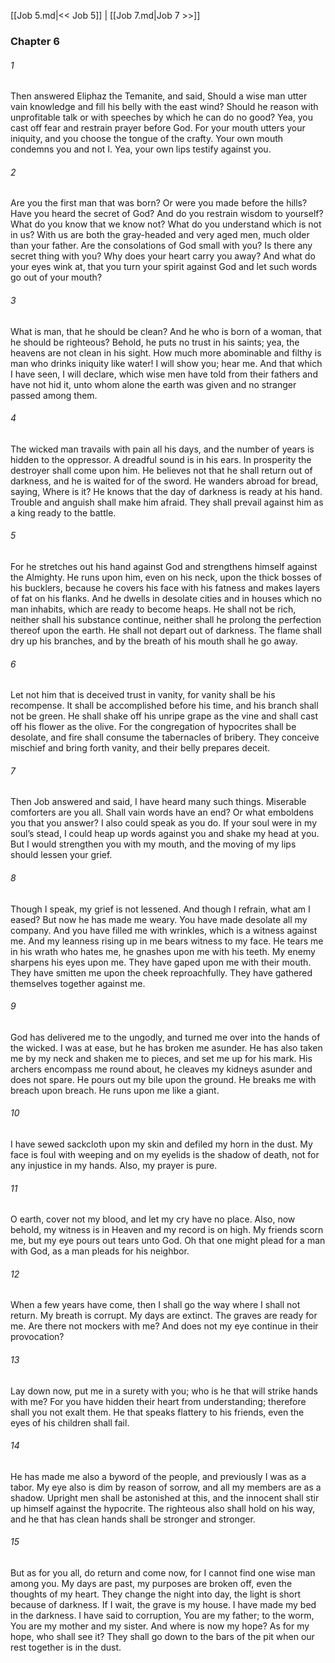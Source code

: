 [[Job 5.md|<< Job 5]]  |  [[Job 7.md|Job 7 >>]]

### Chapter 6
###### 1
Then answered Eliphaz the Temanite, and said, Should a wise man utter vain knowledge and fill his belly with the east wind? Should he reason with unprofitable talk or with speeches by which he can do no good? Yea, you cast off fear and restrain prayer before God. For your mouth utters your iniquity, and you choose the tongue of the crafty. Your own mouth condemns you and not I. Yea, your own lips testify against you.

###### 2
Are you the first man that was born? Or were you made before the hills? Have you heard the secret of God? And do you restrain wisdom to yourself? What do you know that we know not? What do you understand which is not in us? With us are both the gray-headed and very aged men, much older than your father. Are the consolations of God small with you? Is there any secret thing with you? Why does your heart carry you away? And what do your eyes wink at, that you turn your spirit against God and let such words go out of your mouth?

###### 3
What is man, that he should be clean? And he who is born of a woman, that he should be righteous? Behold, he puts no trust in his saints; yea, the heavens are not clean in his sight. How much more abominable and filthy is man who drinks iniquity like water! I will show you; hear me. And that which I have seen, I will declare, which wise men have told from their fathers and have not hid it, unto whom alone the earth was given and no stranger passed among them.

###### 4
The wicked man travails with pain all his days, and the number of years is hidden to the oppressor. A dreadful sound is in his ears. In prosperity the destroyer shall come upon him. He believes not that he shall return out of darkness, and he is waited for of the sword. He wanders abroad for bread, saying, Where is it? He knows that the day of darkness is ready at his hand. Trouble and anguish shall make him afraid. They shall prevail against him as a king ready to the battle.

###### 5
For he stretches out his hand against God and strengthens himself against the Almighty. He runs upon him, even on his neck, upon the thick bosses of his bucklers, because he covers his face with his fatness and makes layers of fat on his flanks. And he dwells in desolate cities and in houses which no man inhabits, which are ready to become heaps. He shall not be rich, neither shall his substance continue, neither shall he prolong the perfection thereof upon the earth. He shall not depart out of darkness. The flame shall dry up his branches, and by the breath of his mouth shall he go away.

###### 6
Let not him that is deceived trust in vanity, for vanity shall be his recompense. It shall be accomplished before his time, and his branch shall not be green. He shall shake off his unripe grape as the vine and shall cast off his flower as the olive. For the congregation of hypocrites shall be desolate, and fire shall consume the tabernacles of bribery. They conceive mischief and bring forth vanity, and their belly prepares deceit.

###### 7
Then Job answered and said, I have heard many such things. Miserable comforters are you all. Shall vain words have an end? Or what emboldens you that you answer? I also could speak as you do. If your soul were in my soul’s stead, I could heap up words against you and shake my head at you. But I would strengthen you with my mouth, and the moving of my lips should lessen your grief.

###### 8
Though I speak, my grief is not lessened. And though I refrain, what am I eased? But now he has made me weary. You have made desolate all my company. And you have filled me with wrinkles, which is a witness against me. And my leanness rising up in me bears witness to my face. He tears me in his wrath who hates me, he gnashes upon me with his teeth. My enemy sharpens his eyes upon me. They have gaped upon me with their mouth. They have smitten me upon the cheek reproachfully. They have gathered themselves together against me.

###### 9
God has delivered me to the ungodly, and turned me over into the hands of the wicked. I was at ease, but he has broken me asunder. He has also taken me by my neck and shaken me to pieces, and set me up for his mark. His archers encompass me round about, he cleaves my kidneys asunder and does not spare. He pours out my bile upon the ground. He breaks me with breach upon breach. He runs upon me like a giant.

###### 10
I have sewed sackcloth upon my skin and defiled my horn in the dust. My face is foul with weeping and on my eyelids is the shadow of death, not for any injustice in my hands. Also, my prayer is pure.

###### 11
O earth, cover not my blood, and let my cry have no place. Also, now behold, my witness is in Heaven and my record is on high. My friends scorn me, but my eye pours out tears unto God. Oh that one might plead for a man with God, as a man pleads for his neighbor.

###### 12
When a few years have come, then I shall go the way where I shall not return. My breath is corrupt. My days are extinct. The graves are ready for me. Are there not mockers with me? And does not my eye continue in their provocation?

###### 13
Lay down now, put me in a surety with you; who is he that will strike hands with me? For you have hidden their heart from understanding; therefore shall you not exalt them. He that speaks flattery to his friends, even the eyes of his children shall fail.

###### 14
He has made me also a byword of the people, and previously I was as a tabor. My eye also is dim by reason of sorrow, and all my members are as a shadow. Upright men shall be astonished at this, and the innocent shall stir up himself against the hypocrite. The righteous also shall hold on his way, and he that has clean hands shall be stronger and stronger.

###### 15
But as for you all, do return and come now, for I cannot find one wise man among you. My days are past, my purposes are broken off, even the thoughts of my heart. They change the night into day, the light is short because of darkness. If I wait, the grave is my house. I have made my bed in the darkness. I have said to corruption, You are my father; to the worm, You are my mother and my sister. And where is now my hope? As for my hope, who shall see it? They shall go down to the bars of the pit when our rest together is in the dust.